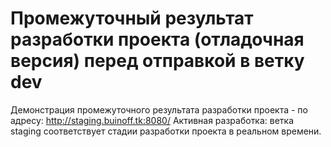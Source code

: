 # Промежуточный результат разработки проекта (отладочная версия) перед отправкой в ветку dev
Демонстрация промежуточного результата разработки проекта - по адресу: http://staging.buinoff.tk:8080/
Активная разработка: ветка staging соответствует стадии разработки проекта в реальном времени.